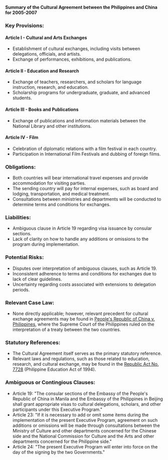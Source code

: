 **Summary of the Cultural Agreement between the Philippines and China for 2005-2007**

### Key Provisions:

#### Article I - Cultural and Arts Exchanges
- Establishment of cultural exchanges, including visits between delegations, officials, and artists.
- Exchange of performances, exhibitions, and publications.

#### Article II - Education and Research
- Exchange of teachers, researchers, and scholars for language instruction, research, and education.
- Scholarship programs for undergraduate, graduate, and advanced students.

#### Article III - Books and Publications
- Exchange of publications and information materials between the National Library and other institutions.

#### Article IV - Film
- Celebration of diplomatic relations with a film festival in each country.
- Participation in International Film Festivals and dubbing of foreign films.

### Obligations:

* Both countries will bear international travel expenses and provide accommodation for visiting parties.
* The sending country will pay for internal expenses, such as board and lodging, transportation, and medical treatment.
* Consultations between ministries and departments will be conducted to determine terms and conditions for exchanges.

### Liabilities:
- Ambiguous clause in Article 19 regarding visa issuance by consular sections.
- Lack of clarity on how to handle any additions or omissions to the program during implementation.

### Potential Risks:

* Disputes over interpretation of ambiguous clauses, such as Article 19.
* Inconsistent adherence to terms and conditions for exchanges due to lack of clear guidelines.
* Uncertainty regarding costs associated with extensions to delegation periods.

### Relevant Case Law:
- None directly applicable; however, relevant precedent for cultural exchange agreements may be found in [People's Republic of China v. Philippines](https://sc.jurisph.org/ph/2009/cj-1998-00023), where the Supreme Court of the Philippines ruled on the interpretation of a treaty between the two countries.

### Statutory References:
- The Cultural Agreement itself serves as the primary statutory reference.
- Relevant laws and regulations, such as those related to education, research, and cultural exchange, may be found in the [Republic Act No. 7728](https://www.lawphil.net/repact/2004/RA_7728_2004.html) (Philippine Education Act of 1994).

### Ambiguous or Contingious Clauses:
- Article 19: "The consular sections of the Embassy of the People's Republic of China in Manila and the Embassy of the Philippines in Beijing shall grant appropriate visas to cultural delegations, scholars, and other participants under this Executive Program."
- Article 23: "If it is necessary to add or omit some items during the implementation of the present Executive Program, agreement on such additions or omissions will be made through consultations between the Ministry of Culture and other departments concerned for the Chinese side and the National Commission for Culture and the Arts and other departments concerned for the Philippine side."
- Article 24: "The present Executive Program will enter into force on the day of the signing by the two Governments."